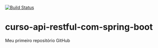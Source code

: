 [![Build Status](https://travis-ci.org/elibrelato/curso-api-restful-com-spring-boot-.svg?branch=master)](https://travis-ci.org/elibrelato/curso-api-restful-com-spring-boot-)
# curso-api-restful-com-spring-boot
Meu primeiro repositório GitHub

